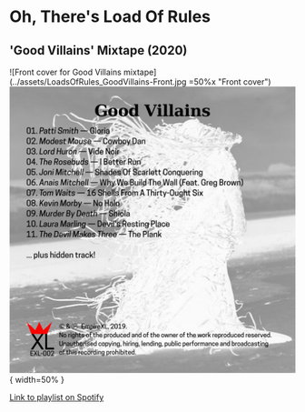 # Oh, There's Load Of Rules

## 'Good Villains' Mixtape (2020)

![Front cover for Good Villains mixtape](../assets/LoadsOfRules_GoodVillains-Front.jpg =50%x "Front cover")
![Back cover for Good Villains mixtape](../assets/LoadsOfRules_GoodVillains-Back.png "Back cover"){ width=50% }

[Link to playlist on Spotify](https://open.spotify.com/playlist/4dzyDwiaRN8AtgjTgUosZQ?si=G6ppyTu6QR-26FESxd9dEw)

